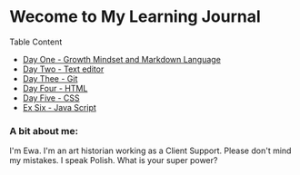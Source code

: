 # Wecome to My Learning Journal 


Table Content
- [Day One - Growth Mindset and Markdown Language](day1.md)
- [Day Two - Text editor](day2.md)
- [Day Thee - Git](day3.md)
- [Day Four - HTML](day4.md)
- [Day Five - CSS](day5.md)
- [Ex Six - Java Script](exercise6.md)


### A bit about me: 

I'm Ewa. I'm an art historian working as a Client Support. Please don't mind my mistakes. I speak Polish. What is your super power?


